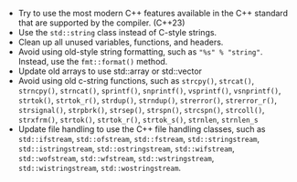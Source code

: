 - Try to use the most modern C++ features available in the C++ standard that are supported by the compiler.  (C++23)
- Use the `std::string` class instead of C-style strings.
- Clean up all unused variables, functions, and headers.
- Avoid using old-style string formatting, such as `"%s" % "string"`. Instead, use the `fmt::format()` method.
- Update old arrays to use std::array or std::vector
- Avoid using old c-string functions, such as `strcpy()`, `strcat()`, `strncpy()`, `strncat()`, `sprintf()`, `snprintf()`, `vsprintf()`, `vsnprintf()`, `strtok()`, `strtok_r()`, `strdup()`, `strndup()`, `strerror()`, `strerror_r()`, `strsignal()`, `strpbrk()`, `strsep()`, `strspn()`, `strcspn()`, `strcoll()`, `strxfrm()`, `strtok()`, `strtok_r()`, `strtok_s()`, `strnlen`, `strnlen_s`
- Update file handling to use the C++ file handling classes, such as `std::ifstream`, `std::ofstream`, `std::fstream`, `std::stringstream`, `std::istringstream`, `std::ostringstream`, `std::wifstream`, `std::wofstream`, `std::wfstream`, `std::wstringstream`, `std::wistringstream`, `std::wostringstream`.